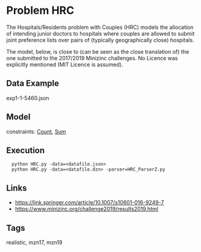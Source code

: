 # Problem HRC

The Hospitals/Residents problem with Couples (HRC) models the allocation of intending junior doctors to hospitals
where couples are allowed to submit joint preference lists over pairs of (typically geographically close) hospitals.

The model, below, is close to (can be seen as the close translation of) the one submitted to the 2017/2019 Minizinc challenges.
No Licence was explicitly mentioned (MIT Licence is assumed).

## Data Example
  exp1-1-5460.json

## Model
  constraints: [Count](http://pycsp.org/documentation/constraints/Count), [Sum](http://pycsp.org/documentation/constraints/Sum)

## Execution
```
  python HRC.py -data=<datafile.json>
  python HRC.py -data=<datafile.dzn> -parser=HRC_ParserZ.py
```

## Links
  - https://link.springer.com/article/10.1007/s10601-016-9249-7
  - https://www.minizinc.org/challenge2019/results2019.html

## Tags
  realistic, mzn17, mzn19
